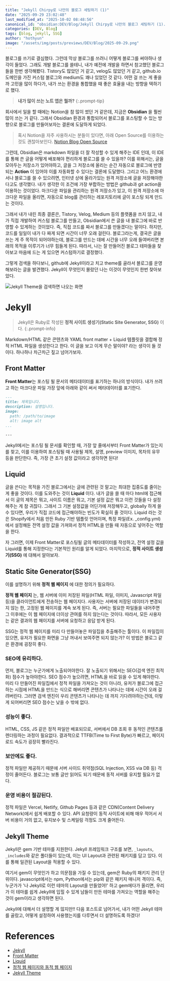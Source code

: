 ```yaml
---
title: "Jekyll Chirpy로 나만의 블로그 세팅하기 (1)"
date: "2025-09-29 23:02:48"
last_modified_at: "2025-10-02 08:48:56"
canonical_id: "obsidian:DEV/Blog/Jekyll Chirpy로 나만의 블로그 세팅하기 (1).md"
categories: [DEV, Blog]
tags: [blog, jekyll, SSG]
author: "hothyun"
image: "/assets/img/posts/previews/DEV/Blog/2025-09-29.png"
---
```



블로그를 쓰기로 결심했다. 그런데 막상 블로그를 쓰려니 어떻게 블로그를 써야하나 생각이 들었다. 그래도 개발 블로그를 쓸테니, 내가 예전에 개발을 하면서 참고했던 블로그들을 한번 생각해봤다. Tistory도 많았던 거 같고, velog도 많았던 거 같고, github.io 도메인을 가진 커스텀 블로그와 medium도 꽤나 있었던 것 같다. 어떤 걸 쓰는 게 좋을까 고민을 많이 하다가, 내가 쓰는 환경을 통합했을 때 좋은 효율을 내는 방향을 택하기로 했다.

> **내가 많이 쓰는 노트 앱은 뭘까?**
{:.prompt-tip}


회사에서 일을 할 때에는 Notion을 참 많이 썼던 거 같은데, 지금은 **Obsidian** 을 훨씬 많이 쓰는 거 같다. 그래서 Obsidian 환경과 통합되어서 블로그를 포스팅할 수 있는 방향으로 블로그를 만들어보자는 결론에 도달하게 되었다.

> 혹시 Notion을 자주 사용하시는 분들이 있다면, 아래 Open Source를 이용하는 것도 괜찮아보인다.
> [Notion Blog Open Source](https://github.com/morethanmin/morethan-log)

그런데, Obsidian은 markdown 파일을 더 잘 작성할 수 있게 해주는 IDE 인데, 이 IDE를 통해 쓴 글을 어떻게 배포해야 편리하게 블로그를 쓸 수 있을까? 이를 위해서는, 글을 모아두는 저장소가 있어야하고, 글을 그 저장소에 올리는 순간 자동으로 블로그에 반영되는 **Action** 이 있어야 이를 자동화할 수 있다는 결론에 도달했다. 그리고 어느 환경에서나 블로그를 쓸 수 있으려면, 인터넷 상에 올라가있는 원격 저장소에 글을 저장해야한다고도 생각했다. 내가 생각한 이 조건에 가장 부합하는 방법은 github과 git action을 이용하는 것이었다. 마크다운 파일을 관리하는 원격 저장소가 있고, 이 원격 저장소에 마크다운 파일을 올리면, 자동으로 blog를 관리하는 레포지토리에 글이 포스팅 되게 만드는 것이다.

그래서 내가 내린 최종 결론은, Tistory, Velog, Medium 등의 플랫폼을 쓰지 않고, 내가 직접 개발하여 커스텀 블로그를 만들고, Obsidian에서 쓴 글을 내 블로그에 바로 반영할 수 있게하는 것이었다. 즉, 직접 코드를 짜서 블로그를 만들겠다는 말이다. 하지만, 코드를 일일이 내가 다 짜게 되면 시간이 너무 오래 걸린다. 블로그라는게, 결국은 글을 쓰는 게 주 목적이 되어야하는데, 블로그를 만드는 데에 시간을 너무 오래 들여버리면 본래의 목적을 이루기가 너무 힘들게 된다. 따라서, 나는 잘 만들어진 블로그 테마들을 찾아보고 마음에 드는 게 있으면 커스텀하기로 결정했다.

그렇게 검색을 하다보니, github에 Jekyll이라고 치고 theme를 골라서 블로그를 운영해보라는 글을 발견했다. Jekyll이 무엇인지 몰랐던 나는 이것이 무엇인지 한번 찾아보았다.

![Jekyll Theme을 검색하면 나오는 화면](/HotHyun/images/contents/DEV/Blog/2025-09-29-1.png)

# Jekyll

> Jekyll은 Ruby로 작성된 **정적 사이트 생성기(Static Site Generator, SSG)** 이다.
{:.prompt-info}


Markdown/HTML 같은 콘텐츠와 YAML front matter + Liquid 템플릿을 결합해 정적 HTML 파일을 생성한다고 한다. 이 글을 보고 이게 무슨 말이야? 라는 생각이 들 것이다. 하나하나 차근차근 짚고 넘어가보자.

## Front Matter

**Front Matter**는 포스팅 될 문서의 메타데이터를 표기하는 하나의 방식이다. 내가 쓰려고 하는 마크다운 파일 가장 앞에 아래와 같이 써서 메타데이터를 표기한다.

```markdown
---
title: 제목입니다.
description: 설명입니다.
image:
  path: /path/to/image
  alt: image alt
...

---
```

Jekyll에서는 포스팅 될 문서를 확인할 때, 가장 앞 줄에서부터 Front Matter가 있는지를 찾고, 이를 이용하여 포스팅될 때 사용될 제목, 설명, preview 이미지, 목차의 유무 등을 판단한다. 즉, 가장 큰 초기 설정 값이라고 생각하면 된다!

## Liquid

글을 쓴다는 목적을 가진 블로그에서는 글에 관련된 것 말고는 최대한 집중도를 줄이는 게 좋을 것이다. 이를 도와주는 것이 **Liquid** 이다. 내가 글을 쓸 때 마다 html에 접근해서 이 글의 제목은 뭐고, 사이트 이름은 뭐고, 기본 설정 값은 뭐고 이런 것들을 다 설정해주는 게 참 귀찮다. 그래서 그 기본 설정값을 어딘가에 저장해두고, globally 하게 쓸 수 있다면, 우리가 직접 코드에 접근해야하는 빈도가 확실히 줄 것이다. Liquid 라는 것은 Shopify에서 처음 만든 Ruby 기반 템플릿 언어이며, 특정 파일(Ex. \_config.yml) 에서 설정해둔 전역 설정 값을 가져와서 정적 HTML을 만들 때 자동으로 넣어주는 역할을 한다.

자 그러면, 이제 Front Matter로 포스팅될 글의 메타데이터를 작성하고, 전역 설정 값을 Liquid를 통해 지정한다는 기본적인 원리를 알게 되었다. 마지막으로, **정적 사이트 생성기(SSG)** 에 대해서 알아보자.

## Static Site Generator(SSG)

이를 설명하기 위해 **정적 웹 페이지** 에 대한 정의가 필요하다.

**정적 웹 페이지** 는, 웹 서버에 이미 저장된 파일(HTML 파일, 이미지, Javascript 파일 등)을 클라이언트에게 전송하는 웹 페이지다. 사용자는 서버에 저장된 데이터가 변경되지 않는 한, 고정된 웹 페이지를 계속 보게 된다. 즉, 서버는 필요한 파일들을 내어주면 그 이후에는 이 웹 페이지에 더이상 관여를 하지 않는다는 것이다. 따라서, 모든 사용자는 같은 결과의 웹 페이지를 서버에 요청하고 응답 받게 된다.

SSG는 정적 웹 페이지를 미리 다 만들어놓은 파일집을 추출해주는 툴이다. 이 파일집이 있으면, 유저가 필요한 화면을 그냥 꺼내서 보여주면 되지 않는가? 이 방법은 블로그 같은 환경에 굉장히 좋다.

### SEO에 유리하다.

먼저, 블로그는 누군가에게 노출되어야한다. 잘 노출되기 위해서는 SEO(검색 엔진 최적화) 점수가 높아야한다. SEO 점수가 높으려면, HTML을 바로 읽을 수 있게 해야한다. 미리 다 만들어진 파일집에서 정적 파일을 가져오는 것이 아니라, 유저가 블로그에 접근하는 시점에 HTML을 만드는 식으로 해버리면 콘텐츠가 나타나는 데에 시간이 오래 걸려버린다. 그러면 검색 엔진이 우리 콘텐츠가 나타나는 데 까지 기다려야하는건데, 이렇게 되어버리면 SEO 점수는 낮을 수 밖에 없다.

### 성능이 좋다.

HTML, CSS, JS 같은 정적 파일만 배포되므로, 서버에서 DB 조회 후 동적인 콘텐츠를 렌더링하는 과정이 필요없다. 결과적으로 TTFB(Time to First Byte)가 빠르고, 페이지 로드 속도가 굉장히 빨라진다.

### 보안에도 좋다.

정적 파일만 제공하기 때문에 서버 사이드 취약점(SQL Injection, XSS via DB 등) 걱정이 줄어든다. 블로그는 보통 글만 읽어도 되기 때문에 동적 서버를 유지할 필요가 없다.

### 운영 비용이 절감된다.

정적 파일은 Vercel, Netlify, Github Pages 등과 같은 CDN(Content Delivery Network)에서 쉽게 배포할 수 있다. API 요청량이 동적 사이트에 비해 매우 적어서 서버 비용이 거의 없고, 유지보수 및 스케일링 걱정도 크게 줄어든다.

## Jekyll Theme

Jekyll은 gem 기반 테마를 지원한다. Jekyll 프레임워크 구조를 보면, `_layouts`, `_includes`와 같은 폴더들이 있는데, 이는 UI Layout과 관련된 패키지를 담고 있다. 이를 통해 일관된 Layout을 적용할 수 있다.

여기서 gem이 무엇인가 하고 의문점을 가질 수 있는데, gem은 Ruby의 패키지 관리 단위이다. javascript에서는 npm, Python에서는 pip와 같은 패키지 매니저 격이다. 즉, 누군가가 '나 Jekyll로 이런 테마의 Layout을 만들었어!' 하고 gem에다가 올리면, 우리가 이 테마를 쉽게 Jekyll에 입힐 수 있게 남들이 만든 테마를 가져오는 역할을 해주는 것이 gem이라고 생각하면 된다.

Jekyll에 대해서 더 설명할 게 많지만!! 다음 포스트로 넘어가서, 내가 어떤 Jekyll 테마를 골랐고, 어떻게 설정하여 사용했는지를 다루면서 더 설명하도록 하겠다!

# References

- [Jekyll](https://jekyllrb.com/)
- [Front Matter](https://jekyllrb.com/docs/front-matter/)
- [Liquid](https://jekyllrb.com/docs/liquid/)
- [정적 웹 페이지와 동적 웹 페이지](https://velog.io/@dyunge_100/WEB-%EC%A0%95%EC%A0%81-%EC%9B%B9-%ED%8E%98%EC%9D%B4%EC%A7%80%EC%99%80-%EB%8F%99%EC%A0%81-%EC%9B%B9-%ED%8E%98%EC%9D%B4%EC%A7%80)
- [Jekyll Theme](https://jekyllrb.com/docs/themes)

